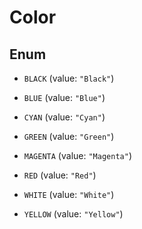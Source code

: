 

# Color

## Enum


* `BLACK` (value: `"Black"`)

* `BLUE` (value: `"Blue"`)

* `CYAN` (value: `"Cyan"`)

* `GREEN` (value: `"Green"`)

* `MAGENTA` (value: `"Magenta"`)

* `RED` (value: `"Red"`)

* `WHITE` (value: `"White"`)

* `YELLOW` (value: `"Yellow"`)



